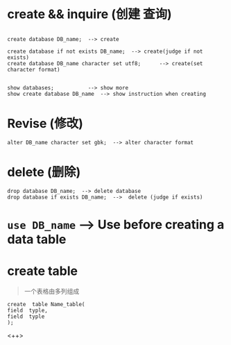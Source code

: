 # create  &&  inquire (创建 查询)
```mysql

create database DB_name;  --> create   

create database if not exists DB_name;  --> create(judge if not exists)
create database DB_name character set utf8;      --> create(set character format)


show databases;           --> show more   
show create database DB_name  --> show instruction when creating
```

# Revise (修改)
```mysql
alter DB_name character set gbk;  --> alter character format

```

# delete (删除)
```
drop database DB_name;  --> delete database
drop database if exists DB_name;  -->  delete (judge if exists)
```

# `use DB_name`  --> Use before creating a data table 

# create table
> 一个表格由多列组成   
```mysql
create  table Name_table(
field  typle,
field  typle
);

```

<++>


